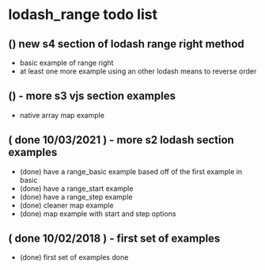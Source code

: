 # lodash_range todo list

## () new s4 section of lodash range right method
* basic example of range right
* at least one more example using an other lodash means to reverse order

## () - more s3 vjs section examples
* native array map example

## ( done 10/03/2021 ) - more s2 lodash section examples
* (done) have a range_basic example based off of the first example in basic
* (done) have a range_start example
* (done) have a range_step example
* (done) cleaner map example
* (done) map example with start and step options

## ( done 10/02/2018 ) - first set of examples
* (done) first set of examples done